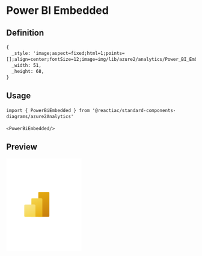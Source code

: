 # Power BI Embedded

## Definition

```
{
  _style: 'image;aspect=fixed;html=1;points=[];align=center;fontSize=12;image=img/lib/azure2/analytics/Power_BI_Embedded.svg;strokeColor=none;',
  _width: 51,
  _height: 68,
}
```

## Usage

```
import { PowerBiEmbedded } from '@reactiac/standard-components-diagrams/azure2Analytics'

<PowerBiEmbedded/>
```

## Preview

<img src="./power-bi-embedded.png" width="200"/>
